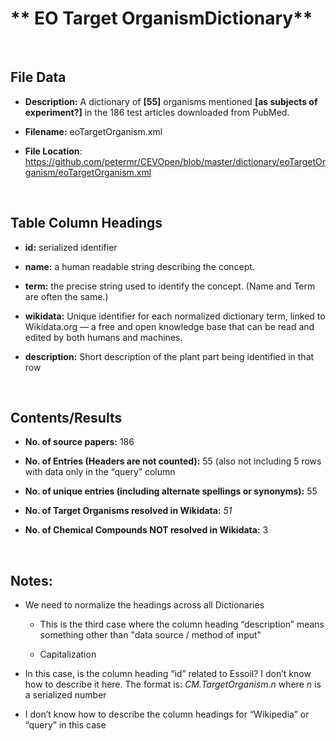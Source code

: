 ** EO Target Organism​​​​ Dictionary**
==================================

 

File Data
---------

-   **Description:** A dictionary of **[55]** organisms mentioned **[as subjects
    of experiment?]** in the 186 test articles downloaded from PubMed.

-   **Filename:** eoTargetOrganism.xml

-   **File Location**:
    <https://github.com/petermr/CEVOpen/blob/master/dictionary/eoTargetOrganism/eoTargetOrganism.xml>

 

Table Column Headings
---------------------

-   **id:** serialized identifier

-   **name:** a human readable string describing the concept.

-   **term:** the precise string used to identify the concept. (Name and Term
    are often the same.)

-   **wikidata:** Unique identifier for each normalized dictionary term, linked
    to Wikidata.org — a free and open knowledge base that can be read and edited
    by both humans and machines.

-   **description:** Short description of the plant part being identified in
    that row

 

Contents/Results
----------------

-   **No. of source papers:** 186

-   **No. of Entries (Headers are not counted):** 55 (also not including 5 rows
    with data only in the “query” column

-   **No. of unique entries (including alternate spellings or synonyms):** 55

-   **No. of Target Organisms resolved in Wikidata:** *51*

-   **No. of Chemical Compounds NOT resolved in Wikidata:** 3

 

Notes:
------

-   We need to normalize the headings across all Dictionaries

    -   This is the third case where the column heading “description” means
        something other than "data source / method of input"

    -   Capitalization

-   In this case, is the column heading “id” related to Essoil? I don’t know how
    to describe it here. The format is: *CM.TargetOrganism.n* where *n* is a
    serialized number

-   I don’t know how to describe the column headings for “Wikipedia” or “query”
    in this case
